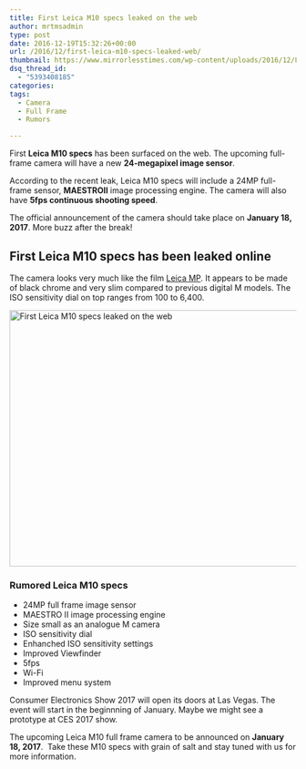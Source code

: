 ```yaml
---
title: First Leica M10 specs leaked on the web
author: mrtmsadmin
type: post
date: 2016-12-19T15:32:26+00:00
url: /2016/12/first-leica-m10-specs-leaked-web/
thumbnail: https://www.mirrorlesstimes.com/wp-content/uploads/2016/12/Leica-M10-camera.jpg
dsq_thread_id:
  - "5393408185"
categories:
tags:
  - Camera
  - Full Frame
  - Rumors

---
```

First **Leica M10 specs** has been surfaced on the web. The upcoming full-frame camera will have a new **24-megapixel image sensor**.

According to the recent leak, Leica M10 specs will include a 24MP full-frame sensor, **MAESTROII** image processing engine. The camera will also have **5fps continuous shooting speed**.

The official announcement of the camera should take place on **January 18, 2017**. More buzz after the break!<!--more-->

## First Leica M10 specs has been leaked online

The camera looks very much like the film <a href="http://amzn.to/2hMrR7M" target="_blank" rel="nofollow">Leica MP</a>. It appears to be made of black chrome and very slim compared to previous digital M models. The ISO sensitivity dial on top ranges from 100 to 6,400.

[<img class="aligncenter wp-image-806 size-full" title="First Leica M10 specs leaked on the web" src="https://i1.wp.com/www.mirrorlesstimes.com/wp-content/uploads/2016/12/Leica-M10-camera-explained.jpg?resize=600%2C450&#038;ssl=1" alt="First Leica M10 specs leaked on the web" width="600" height="450" srcset="https://i1.wp.com/www.mirrorlesstimes.com/wp-content/uploads/2016/12/Leica-M10-camera-explained.jpg?w=900&ssl=1 900w, https://i1.wp.com/www.mirrorlesstimes.com/wp-content/uploads/2016/12/Leica-M10-camera-explained.jpg?resize=300%2C225&ssl=1 300w, https://i1.wp.com/www.mirrorlesstimes.com/wp-content/uploads/2016/12/Leica-M10-camera-explained.jpg?resize=768%2C576&ssl=1 768w" sizes="(max-width: 600px) 100vw, 600px" data-recalc-dims="1" />][1]

### Rumored Leica M10 specs

  * 24MP full frame image sensor
  * <span class="goog-text-highlight">MAESTRO II image processing engine </span>
  * <span class="goog-text-highlight">Size small as an analogue M camera</span>
  * ISO sensitivity dial
  * Enhanched ISO sensitivity settings
  * <span class="goog-text-highlight">Improved Viewfinder</span>
  * <span class="goog-text-highlight">5fps</span>
  * <span class="goog-text-highlight">Wi-Fi</span>
  * <span class="goog-text-highlight">Improved menu system</span>

Consumer Electronics Show 2017 will open its doors at Las Vegas. The event will start in the beginnning of January. Maybe we might see a prototype at CES 2017 show.

The upcoming Leica M10 full frame camera to be announced on **January 18, 2017**.  Take these M10 specs with grain of salt and stay tuned with us for more information.

 [1]: https://i1.wp.com/www.mirrorlesstimes.com/wp-content/uploads/2016/12/Leica-M10-camera-explained.jpg?ssl=1